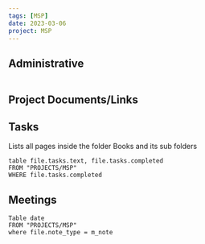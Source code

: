 ```yaml
---
tags: [MSP]
date: 2023-03-06
project: MSP
---
```


## Administrative
```dataviewjs
```

## Project Documents/Links

## Tasks
Lists all pages inside the folder Books and its sub folders 
```dataview 
table file.tasks.text, file.tasks.completed
FROM "PROJECTS/MSP" 
WHERE file.tasks.completed
```

## Meetings
```dataview
Table date
FROM "PROJECTS/MSP" 
where file.note_type = m_note
```
